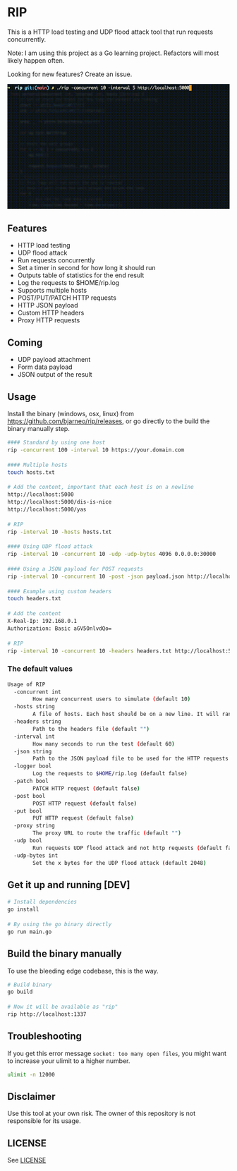 # RIP

This is a HTTP load testing and UDP flood attack tool that run requests concurrently.

Note: I am using this project as a Go learning project. Refactors will most likely happen often.

Looking for new features? Create an issue.

![RIP](./rip.gif)

## Features

- HTTP load testing
- UDP flood attack
- Run requests concurrently
- Set a timer in second for how long it should run
- Outputs table of statistics for the end result
- Log the requests to $HOME/rip.log
- Supports multiple hosts
- POST/PUT/PATCH HTTP requests
- HTTP JSON payload
- Custom HTTP headers
- Proxy HTTP requests

## Coming

- UDP payload attachment
- Form data payload
- JSON output of the result

## Usage

Install the binary (windows, osx, linux) from <https://github.com/bjarneo/rip/releases>, or go directly to the build the binary manually step.

```bash
#### Standard by using one host
rip -concurrent 100 -interval 10 https://your.domain.com

#### Multiple hosts
touch hosts.txt

# Add the content, important that each host is on a newline
http://localhost:5000
http://localhost:5000/dis-is-nice
http://localhost:5000/yas

# RIP
rip -interval 10 -hosts hosts.txt

#### Using UDP flood attack
rip -interval 10 -concurrent 10 -udp -udp-bytes 4096 0.0.0.0:30000

#### Using a JSON payload for POST requests
rip -interval 10 -concurrent 10 -post -json payload.json http://localhost:5000/login

#### Example using custom headers
touch headers.txt

# Add the content
X-Real-Ip: 192.168.0.1
Authorization: Basic aGV5OnlvdQo=

# RIP
rip -interval 10 -concurrent 10 -headers headers.txt http://localhost:5000
```

### The default values

```bash
Usage of RIP
  -concurrent int
        How many concurrent users to simulate (default 10)
  -hosts string
        A file of hosts. Each host should be on a new line. It will randomly choose a host. (default "")
  -headers string
        Path to the headers file (default "")
  -interval int
        How many seconds to run the test (default 60)
  -json string
        Path to the JSON payload file to be used for the HTTP requests (default "")
  -logger bool
        Log the requests to $HOME/rip.log (default false)
  -patch bool
        PATCH HTTP request (default false)
  -post bool
        POST HTTP request (default false)
  -put bool
        PUT HTTP request (default false)
  -proxy string
        The proxy URL to route the traffic (default "")
  -udp bool
        Run requests UDP flood attack and not http requests (default false)
  -udp-bytes int
        Set the x bytes for the UDP flood attack (default 2048)


```

## Get it up and running [DEV]

```bash
# Install dependencies
go install

# By using the go binary directly
go run main.go
```

## Build the binary manually

To use the bleeding edge codebase, this is the way.

```bash
# Build binary
go build

# Now it will be available as "rip"
rip http://localhost:1337
```

## Troubleshooting

If you get this error message `socket: too many open files`, you might want to increase your ulimit to a higher number.

```bash
ulimit -n 12000
```

## Disclaimer

Use this tool at your own risk. The owner of this repository is not responsible for its usage.

## LICENSE

See [LICENSE](./LICENSE)
